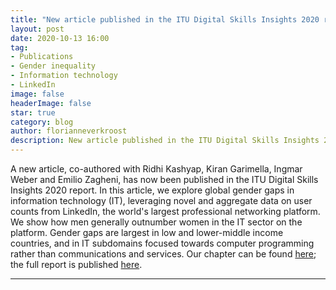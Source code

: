```yaml
---
title: "New article published in the ITU Digital Skills Insights 2020 report"
layout: post
date: 2020-10-13 16:00
tag: 
- Publications
- Gender inequality
- Information technology
- LinkedIn
image: false
headerImage: false
star: true
category: blog
author: florianneverkroost
description: New article published in the ITU Digital Skills Insights 2020 report
---
```



A new article, co-authored with Ridhi Kashyap, Kiran Garimella, Ingmar Weber and Emilio Zagheni, has now been published in the 
ITU Digital Skills Insights 2020 report. In this article, we explore global gender gaps in information technology (IT), 
leveraging novel and aggregate data on user counts from LinkedIn, the world's largest professional networking platform. 
We show how men generally outnumber women in the IT sector on the platform. Gender gaps are largest in low and lower-middle 
income countries, and in IT subdomains focused towards computer programming rather than communications and services.
Our chapter can be found [here](https://github.com/fverkroost/fverkroost.github.io/edit/master/assets/Verkroost-Kashyap-Garimella-Weber-Zagheni-Tracking-global-gender-gaps-in-information-technology-using-online-data.pdf); the full report is published [here](https://academy.itu.int/sites/default/files/media2/file/Digital%20Skills%20Insights%202020.pdf).

---



